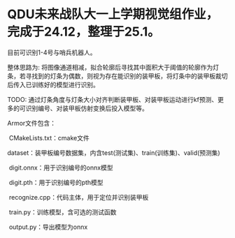 #  QDU未来战队大一上学期视觉组作业，完成于24.12，整理于25.1。

目前可识别1-4号与哨兵机器人。

整体思路为: 将图像通道相减，拟合轮廓后寻找其中面积大于阈值的轮廓作为灯条，若寻找到的灯条为偶数，则视为存在能识别的装甲板，将灯条中的装甲板裁切后传入已训练好的模型进行识别。

TODO: 通过灯条角度与灯条大小对齐判断装甲板、对装甲板运动进行kf预测、更多的可识别编号、对装甲板仿射变换后投入模型等。

Armor文件包含：

​	CMakeLists.txt：cmake文件

​	dataset：装甲板编号数据集，内含test(测试集)、train(训练集)、valid(预测集)

​	digit.onnx：用于识别编号的onnx模型

​	digit.pth：用于识别编号的pth模型

​	recognize.cpp：代码主体，用于定位并识别装甲板

​	train.py：训练模型，含可选的测试函数

​	output.py：导出模型为onnx

